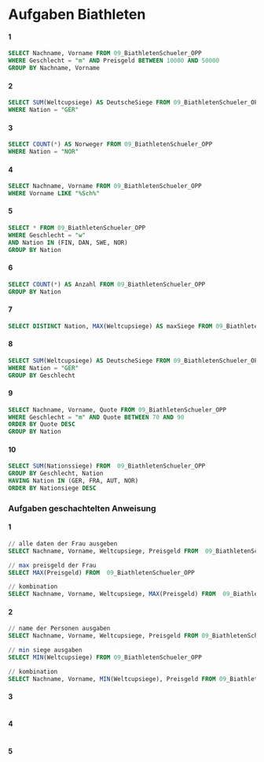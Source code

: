# Aufgaben Biathleten
#### 1
```SQL
SELECT Nachname, Vorname FROM 09_BiathletenSchueler_OPP
WHERE Geschlecht = "m" AND Preisgeld BETWEEN 10000 AND 50000
GROUP BY Nachname, Vorname
```
#### 2
```SQL
SELECT SUM(Weltcupsiege) AS DeutscheSiege FROM 09_BiathletenSchueler_OPP
WHERE Nation = "GER"
```
#### 3
```SQL
SELECT COUNT(*) AS Norweger FROM 09_BiathletenSchueler_OPP
WHERE Nation = "NOR"
```
#### 4
```SQL
SELECT Nachname, Vorname FROM 09_BiathletenSchueler_OPP
WHERE Vorname LIKE "%Sch%"
```
#### 5
```SQL
SELECT * FROM 09_BiathletenSchueler_OPP
WHERE Geschlecht = "w"
AND Nation IN (FIN, DAN, SWE, NOR)
GROUP BY Nation
```
#### 6
```SQL
SELECT COUNT(*) AS Anzahl FROM 09_BiathletenSchueler_OPP
GROUP BY Nation
```
#### 7
```SQL
SELECT DISTINCT Nation, MAX(Weltcupsiege) AS maxSiege FROM 09_BiathletenSchueler_OPP
```
#### 8
```SQL
SELECT SUM(Weltcupsiege) AS DeutscheSiege FROM 09_BiathletenSchueler_OPP
WHERE Nation = "GER"
GROUP BY Geschlecht
```
#### 9
```SQL
SELECT Nachname, Vorname, Quote FROM 09_BiathletenSchueler_OPP
WHERE Geschlecht = "m" AND Quote BETWEEN 70 AND 90
ORDER BY Quote DESC
GROUP BY Nation
```
#### 10
```SQL
SELECT SUM(Nationssiege) FROM  09_BiathletenSchueler_OPP
GROUP BY Geschlecht, Nation
HAVING Nation IN (GER, FRA, AUT, NOR)
ORDER BY Nationsiege DESC
```
### Aufgaben geschachtelten Anweisung
#### 1
```SQL
// alle daten der Frau ausgeben
SELECT Nachname, Vorname, Weltcupsiege, Preisgeld FROM  09_BiathletenSchueler_OPP

// max preisgeld der Frau
SELECT MAX(Preisgeld) FROM  09_BiathletenSchueler_OPP

// kombination
SELECT Nachname, Vorname, Weltcupsiege, MAX(Preisgeld) FROM  09_BiathletenSchueler_OPP
```
#### 2
```SQL
// name der Personen ausgaben
SELECT Nachname, Vorname, Weltcupsiege, Preisgeld FROM 09_BiathletenSchueler_OPP

// min siege ausgaben
SELECT MIN(Weltcupsiege) FROM 09_BiathletenSchueler_OPP

// kombination
SELECT Nachname, Vorname, MIN(Weltcupsiege), Preisgeld FROM 09_BiathletenSchueler_OPP
```
#### 3
```SQL

```
#### 4
```SQL
```
#### 5
```SQL
```